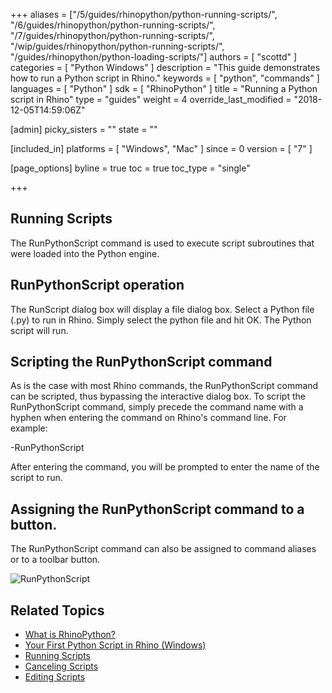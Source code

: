 +++
aliases = ["/5/guides/rhinopython/python-running-scripts/", "/6/guides/rhinopython/python-running-scripts/", "/7/guides/rhinopython/python-running-scripts/", "/wip/guides/rhinopython/python-running-scripts/", "/guides/rhinopython/python-loading-scripts/"]
authors = [ "scottd" ]
categories = [ "Python Windows" ]
description = "This guide demonstrates how to run a Python script in Rhino."
keywords = [ "python", "commands" ]
languages = [ "Python" ]
sdk = [ "RhinoPython" ]
title = "Running a Python script in Rhino"
type = "guides"
weight = 4
override_last_modified = "2018-12-05T14:59:06Z"

[admin]
picky_sisters = ""
state = ""

[included_in]
platforms = [ "Windows", "Mac" ]
since = 0
version = [ "7" ]

[page_options]
byline = true
toc = true
toc_type = "single"

+++

## Running Scripts

The RunPythonScript command is used to execute script subroutines that were loaded into the Python engine.

## RunPythonScript operation

The RunScript dialog box will display a file dialog box.  Select a Python file (.py) to run in Rhino.  Simply select the python file and hit OK. The Python script will run.

## Scripting the RunPythonScript command

As is the case with most Rhino commands, the RunPythonScript command can be scripted, thus bypassing the interactive dialog box.  To script the RunPythonScript command, simply precede the command name with a hyphen when entering the command on Rhino's command line.  For example:

-RunPythonScript

After entering the command, you will be prompted to enter the name of the script to run.

## Assigning the RunPythonScript command to a button.

The RunPythonScript command can also be assigned to command aliases or to a toolbar button.

<img src="/images/runpythonscript.png" alt="RunPythonScript">

<!-- TODO: Does RunPython actually run this way: When assigned to a toolbar button, the RunPythonScript can execute raw Python code.  To embed raw Python code on a button, make sure to surround the code with an opening and closing parenthesis.-->

## Related Topics

- [What is RhinoPython?](/guides/rhinopython/what-is-rhinopython)
- [Your First Python Script in Rhino (Windows)](/guides/rhinopython/your-first-python-script-in-rhino-windows)
- [Running Scripts](/guides/rhinopython/python-running-scripts)
- [Canceling Scripts](/guides/rhinopython/python-canceling-scripts)
- [Editing Scripts](/guides/rhinopython/python-editing-scripts)
